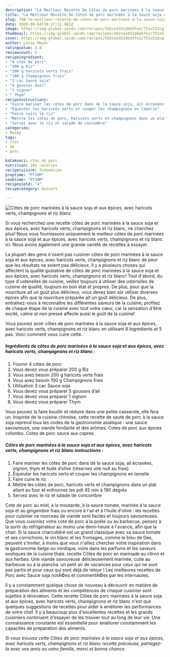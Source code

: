 ```yaml
---
description: "La Meilleur Recette De Côtes de porc marinées à la sauce soja et aux épices, avec haricots verts, champignons et riz blanc"
title: "La Meilleur Recette De Côtes de porc marinées à la sauce soja et aux épices, avec haricots verts, champignons et riz blanc"
slug: 798-la-meilleur-recette-de-cotes-de-porc-marinees-a-la-sauce-soja-et-aux-epices-avec-haricots-verts-champignons-et-riz-blanc
date: 2020-09-04T20:17:21.681Z
image: https://img-global.cpcdn.com/recipes/592ce2431dda5fe1/751x532cq70/cotes-de-porc-marinees-a-la-sauce-soja-et-aux-epices-avec-haricots-verts-champignons-et-riz-blanc-photo-principale-de-la-recette.jpg
thumbnail: https://img-global.cpcdn.com/recipes/592ce2431dda5fe1/751x532cq70/cotes-de-porc-marinees-a-la-sauce-soja-et-aux-epices-avec-haricots-verts-champignons-et-riz-blanc-photo-principale-de-la-recette.jpg
cover: https://img-global.cpcdn.com/recipes/592ce2431dda5fe1/751x532cq70/cotes-de-porc-marinees-a-la-sauce-soja-et-aux-epices-avec-haricots-verts-champignons-et-riz-blanc-photo-principale-de-la-recette.jpg
author: Leroy Meyer
ratingvalue: 4.8
reviewcount: 5
recipeingredient:
- "4 ctes de porc"
- "200 g Riz"
- "200 g haricots verts frais"
- "100 g Champignons frais"
- "3 cac Sauce soja"
- "5 gousses dail"
- "1 oignon"
- " Thym"
recipeinstructions:
- "Faire mariner les côtes de porc dans de la sauce soja, ail écrasées, oignon, thym et huile d’olive (réservez une nuit au frais)"
- "Équeuter les haricots verts et couper les champignons en lamelle"
- "Faire cuire le riz"
- "Mettre les côtes de porc, haricots verts et champignons dans un plat allant au four et enfournez les pdt 45 min à 190 degrés"
- "Servez avec le riz et salade de concombre"
categories:
- Resep
tags:
- ctes
- de
- porc

katakunci: ctes de porc 
nutrition: 103 calories
recipecuisine: Indonesian
preptime: "PT10M"
cooktime: "PT50M"
recipeyield: "4"
recipecategory: Dessert

---
```



![Côtes de porc marinées à la sauce soja et aux épices, avec haricots verts, champignons et riz blanc](https://img-global.cpcdn.com/recipes/592ce2431dda5fe1/751x532cq70/cotes-de-porc-marinees-a-la-sauce-soja-et-aux-epices-avec-haricots-verts-champignons-et-riz-blanc-photo-principale-de-la-recette.jpg)

Si vous recherchez une recette côtes de porc marinées à la sauce soja et aux épices, avec haricots verts, champignons et riz blanc, ne cherchez plus! Nous vous fournissons uniquement le meilleur côtes de porc marinées à la sauce soja et aux épices, avec haricots verts, champignons et riz blanc ici. Nous avons également une grande variété de recettes à essayer.

La plupart des gens n'osent pas cuisiner côtes de porc marinées à la sauce soja et aux épices, avec haricots verts, champignons et riz blanc de peur que les résultats ne soient pas délicieux. Il y a plusieurs choses qui affectent la qualité gustative de côtes de porc marinées à la sauce soja et aux épices, avec haricots verts, champignons et riz blanc! Tout d'abord, du type d'ustensiles de cuisine, veillez toujours à utiliser des ustensiles de cuisine de qualité, toujours en bon état et propres. De plus, pour que la nourriture ait un goût plus délicieux, vous devez bien sûr utiliser diverses épices afin que la nourriture préparée ait un goût délicieux. De plus, entraînez-vous à reconnaître les différentes saveurs de la cuisine, profitez de chaque étape de la cuisine avec tout votre cœur, car la sensation d'être excité, calme et non pressé affecte aussi le goût de la cuisine!

<!--inarticleads1-->

Vous pouvez avoir côtes de porc marinées à la sauce soja et aux épices, avec haricots verts, champignons et riz blanc en utilisant 8 Ingrédients et 5 pas. Voici comment vous cuire cette.

##### Ingrédients de côtes de porc marinées à la sauce soja et aux épices, avec haricots verts, champignons et riz blanc :

1. Fournir 4 côtes de porc
1. Vous devez vous préparer 200 g Riz
1. Vous avez besoin 200 g haricots verts frais
1. Vous avez besoin 100 g Champignons frais
1. Utilisation 3 cac Sauce soja
1. Vous devez vous préparer 5 gousses d’ail
1. Vous devez vous préparer 1 oignon
1. Vous devez vous préparer  Thym


Vous pouvez la faire bouillir et réduire dans une petite casserole, elle fera un. Inspirée de la cuisine chinoise, cette recette de sauté de porc à la sauce soja reprend tous les codes de la gastronomie asiatique : une sauce savoureuse, une viande fondante et des arômes. Cotes de porc aux épices colombo. Cotes de porc sauce aux capres. 

<!--inarticleads2-->

##### Côtes de porc marinées à la sauce soja et aux épices, avec haricots verts, champignons et riz blanc instructions :

1. Faire mariner les côtes de porc dans de la sauce soja, ail écrasées, oignon, thym et huile d’olive (réservez une nuit au frais)
1. Équeuter les haricots verts et couper les champignons en lamelle
1. Faire cuire le riz
1. Mettre les côtes de porc, haricots verts et champignons dans un plat allant au four et enfournez les pdt 45 min à 190 degrés
1. Servez avec le riz et salade de concombre


Cote de porc au miel, à la moutarde, à la sauce tomate, marinée à la sauce soja et au gingembre frais ou encore à l&#39;ail et à l&#39;huile d&#39;olive : les recettes pour cuisiner ce morceau de viande sont faciles et toujours savoureuses. Que vous cuisiniez votre cote de porc à la poêle ou au barbecue, pensez à la sortir du réfrigérateur au moins une demi-heure à l&#39;avance, afin que la chair. Si la sauce charcutière est un grand classique avec sa sauce tomate et ses cornichons, le vin blanc et les fromages, comme le bleu de Gex, peuvent s&#39;inviter, à moins que vous n&#39;alliez chercher votre inspiration dans la gastronomie belge ou nordique, voire dans les parfums et les saveurs exotiques de la cuisine thaïe. recette Côtes de porc en marinade au citron et aux herbes. Une viande savoureuse délicieusement marinée, cuite au barbecue ou à la plancha. un petit air de vacances pour ceux qui ne sont pas partis et pour ceux qui sont déjà de retour ! Les meilleures recettes de Porc avec Sauce soja notÃ©es et commentÃ©es par les internautes. 

<!--inarticleads1-->

<p>
Il y a constamment quelque chose de nouveau à découvrir en matière de préparation des aliments et les compétences de chaque cuisinier sont sujettes à rénovation. Cette recette Côtes de porc marinées à la sauce soja et aux épices, avec haricots verts, champignons et riz blanc n'est que quelques suggestions de recettes pour aider à améliorer les performances de votre chef. Il y a beaucoup plus d'excellentes recettes et les grands cuisiniers continuent d'essayer de les trouver tout au long de leur vie. Une connaissance constante est essentielle pour améliorer constamment les capacités de préparation des aliments.
</p>

<p>
<i>Si vous trouvez cette Côtes de porc marinées à la sauce soja et aux épices, avec haricots verts, champignons et riz blanc recette précieuse, partagez-la avec vos amis ou votre famille, merci et bonne chance.</i>
</p>
